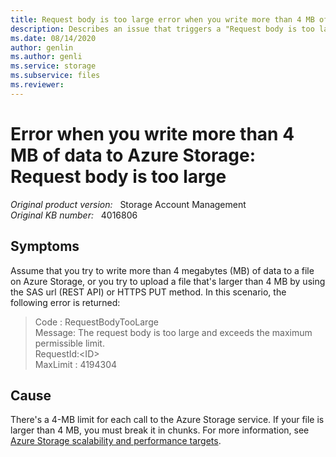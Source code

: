 ```yaml
---
title: Request body is too large error when you write more than 4 MB of data to Azure Storage
description: Describes an issue that triggers a "Request body is too large" error in Microsoft Azure. Occurs when you try to write more than 4 megabytes (MB) of data to Azure file storage.
ms.date: 08/14/2020
author: genlin
ms.author: genli
ms.service: storage
ms.subservice: files
ms.reviewer: 
---
```

# Error when you write more than 4 MB of data to Azure Storage: Request body is too large

_Original product version:_ &nbsp; Storage Account Management  
_Original KB number:_ &nbsp; 4016806

## Symptoms

Assume that you try to write more than 4 megabytes (MB) of data to a file on Azure Storage, or you try to upload a file that's larger than 4 MB by using the SAS url (REST API) or HTTPS PUT method. In this scenario, the following error is returned: 

> Code : RequestBodyTooLarge  
Message: The request body is too large and exceeds the maximum permissible limit.  
RequestId:\<ID>  
MaxLimit : 4194304 

## Cause

There's a 4-MB limit for each call to the Azure Storage service. If your file is larger than 4 MB, you must break it in chunks. For more information, see [Azure Storage scalability and performance targets](/azure/storage/storage-scalability-targets).

